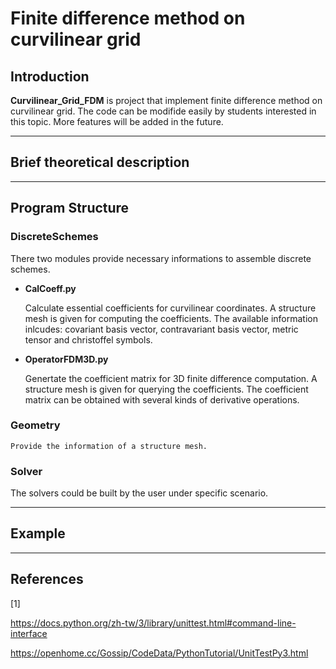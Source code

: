 # Finite difference method on curvilinear grid

## Introduction
**Curvilinear_Grid_FDM** is project that implement finite difference method on curvilinear grid. The code can be modifide easily by students interested in this topic. More features will be added in the future.

***
## Brief theoretical description



***
## Program Structure

### DiscreteSchemes
There two modules provide necessary informations to assemble discrete schemes.

* **CalCoeff.py**

    Calculate essential coefficients for curvilinear coordinates. A structure mesh is given for computing the coefficients. The available information inlcudes: covariant basis vector, contravariant basis vector, metric tensor and christoffel symbols.

* **OperatorFDM3D.py**

    Genertate the coefficient matrix for 3D finite difference computation. A structure mesh is given for querying the coefficients. The coefficient matrix can be obtained with several kinds of derivative operations.

### Geometry

    Provide the information of a structure mesh.
### Solver
The solvers could be built by the user under specific scenario.


***
## Example


***
## References
[1] 

https://docs.python.org/zh-tw/3/library/unittest.html#command-line-interface

https://openhome.cc/Gossip/CodeData/PythonTutorial/UnitTestPy3.html